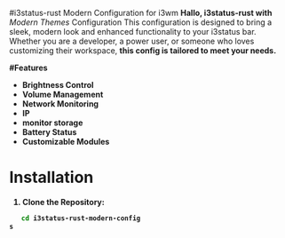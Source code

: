 #i3status-rust Modern Configuration for i3wm
<b>Hallo, i3status-rust with</b> *Modern Themes* Configuration  This configuration is designed to bring a sleek, modern look and enhanced functionality to your i3status bar. Whether you are a developer, a power user, or someone who loves customizing their workspace, <b>this config is tailored to meet your needs.

#Features
  * <b>Brightness Control</b>
  * <b>Volume Management</b>
  * **Network Monitoring**
  * **IP**
  * **monitor storage**
  * **Battery Status**
  * **Customizable Modules**

# Installation
 1.  Clone the Repository:
```bash git clone https://github.com/username/i3status-rust-modern-config.git
   cd i3status-rust-modern-config
s